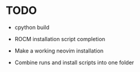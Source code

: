 # TODO

- cpython build
- ROCM installation script completion
- Make a working neovim installation

- Combine runs and install scripts into one folder
